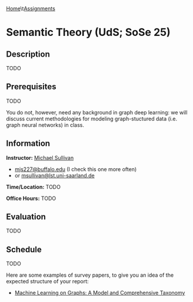 [Home](https://mjs227.github.io/courses/semantic-theory-25/)\t[Assignments](https://mjs227.github.io/courses/semantic-theory-25/assignments/)
# Semantic Theory (UdS; SoSe 25)

## Description

TODO

## Prerequisites

TODO

You do not, however, need any background in graph deep learning: we will discuss current methodologies for modeling graph-stuctured data (i.e. graph neural networks) in class.

## Information

**Instructor:** [Michael Sullivan](https://www.acsu.buffalo.edu/~mjs227/)
- mjs227@buffalo.edu (I check this one more often)
- or msullivan@lst.uni-saarland.de

**Time/Location:** TODO

**Office Hours:** TODO

## Evaluation

TODO

## Schedule

TODO

Here are some examples of survey papers, to give you an idea of the expected structure of your report:
- [Machine Learning on Graphs: A Model and Comprehensive Taxonomy](https://www.jmlr.org/papers/v23/20-852.html)

